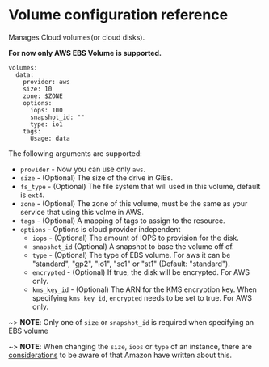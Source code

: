# Volume configuration reference

Manages Cloud volumes(or cloud disks).

**For now only AWS EBS Volume is supported.**

```
volumes:
  data:
    provider: aws
    size: 10
    zone: $ZONE
    options:
      iops: 100
      snapshot_id: ""
      type: io1
    tags:
      Usage: data
```

The following arguments are supported:

* `provider` - Now you can use only `aws`.
* `size` - (Optional) The size of the drive in GiBs.
* `fs_type` - (Optional) The file system that will used in this volume, default is `ext4`.
* `zone` - (Optional) The zone of this volume, must be the same as your service that using this volme in AWS.
* `tags` - (Optional) A mapping of tags to assign to the resource.
* `options` - Options is cloud provider independent
  * `iops` - (Optional) The amount of IOPS to provision for the disk.
  * `snapshot_id` (Optional) A snapshot to base the volume off of.
  * `type` - (Optional) The type of EBS volume. For aws it can be "standard", "gp2", "io1", "sc1" or "st1" (Default: "standard").
  * `encrypted` - (Optional) If true, the disk will be encrypted. For AWS only.
  * `kms_key_id` - (Optional) The ARN for the KMS encryption key. When specifying `kms_key_id`, `encrypted` needs to be set to true. For AWS only.

~> **NOTE**: Only one of `size` or `snapshot_id` is required when specifying an EBS volume 

~> **NOTE**: When changing the `size`, `iops` or `type` of an instance, there are [considerations](http://docs.aws.amazon.com/AWSEC2/latest/UserGuide/considerations.html) to be aware of that Amazon have written about this.
